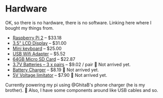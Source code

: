 # Hardware

OK, so there is no hardware, there is no software. Linking here where I bought my things from.

 - [Raspberry Pi 2][raspberry] – $33.18
 - [3.5" LCD Display][display] – $31.00
 - [Mini keyboard][keyboard] – $25.00
 - [USB Wifi Adapter][wifi] – $5.52
 - [64GB Micro SD Card][sdcard] – $22.87
 - [3.7V Batteries – 3 x pairs][batteries] – $9.02 / pair :truck: Not arrived yet.
 - [Battery Charger][battery-charger] – $8.19 :truck: Not arrived yet.
 - [5V Voltage limitator][voltage-limitator] – $7.90 :truck: Not arrived yet.
 
Currently powering my pi using @GhitaB's phone charger (he is my brother). :apple:
Also, I have some components around like USB cables and so.
 
 [raspberry]: http://www.aliexpress.com/item/MADE-IN-UK-2015-New-Original-Raspberry-Pi-2-Model-B-1-pc-case-Broadcom-BCM2836/32364336740.html
 [keyboard]: http://www.aliexpress.com/item/Free-shipping-Raspberry-Pi-2-Special-mini-wireless-keyboard-mouse-to-avoid-flooding-Plug-and-play/32352033397.html
 [display]: http://www.aliexpress.com/item/3-5-inch-IPS-touchscreen-LCD-For-Pi2-B-Ubuntu-Raspbian/32312221245.html
 [wifi]: http://www.aliexpress.com/item/300M-USB-Wifi-Micro-Adapter-Dongle-Plug-and-Play-for-Raspberry-Pi-2-B-RTL8192CU/32376026954.html
 [sdcard]: http://www.aliexpress.com/item/100-Original-ADATA-C10-Micro-SD-Card-16GB-32GB-64GB-Premier-microSDHC-SDXC-UHS-I-Class/32416756394.html
 [battery-charger]: http://www.dx.com/p/ultrafire-3-6-3-7v-battery-charger-1251#.VeB0Hd9_ekA
 [batteries]: http://www.dx.com/p/trustfire-protected-18650-3-7v-3000mah-rechargeable-li-ion-batteries-pair-120476
 [voltage-limitator]: http://www.dx.com/p/2-x-18650-powered-backup-battery-case-w-1-led-usb-port-for-cell-phone-more-black-129749#.VeB0T99_ekA
